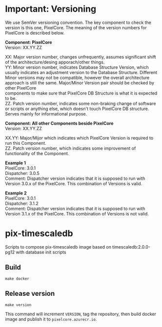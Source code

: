 # Important: Versioning

We use SemVer versioning convention. The key component to check the version is this one, PixelCore. The meaning of the version numbers for PixelCore is described below.

**Component: PixelCore**\
Version: XX.YY.ZZ

XX: Major version number, changes unfrequently, assumes significant shift of the architecture/desing apporach/other things.\
YY: Minor version number, indicates Database Structure Version, which usually indicates an adjustment version to the Database Structure. 
Different Minor versions may not be compatible, however the overall architecture approach is still the same. Major/Minor Version pair should be checked by other PixelCore  
components to make sure that PixelCore DB Structure is what it is expected to be. \
ZZ. Patch version number, indicates some non-braking change of software or scripts or anything else, which doesn't touch PixelCore DB structure. Serves mainly for 
informational purpose.


**Component: All other Components beside PixelCore**\
Version: XX.YY.ZZ 

XX.YY: Major/Mijor which indicates which PixelCore Version is required to run this Component.\
ZZ. Patch version number, which indicates some improvement of functionality of the Component.

**Example 1**\
PixelCore: 3.0.1\
Dispatcher: 3.0.5\
Comment: Dispatcher version indicates that it is supposed to run with Version 3.0.x of the PixelCore. This combination of Versions is valid.

**Example 2**\
PixelCore: 3.0.1\
Dispatcher: 3.1.2\
Comment: Dispatcher version indicates that it is supposed to run with Version 3.1.x of the PixelCore. This combination of Versions is not valid.

# pix-timescaledb

Scripts to compose pix-timescaledb image based on timescaledb:2.0.0-pg12 with database init scripts

## Build

```
make docker
```

## Release version

```
make version
```

This command will increment `VERSION`, tag the repository, then build docker image and publish it to `pixelcore.azurecr.io`.
